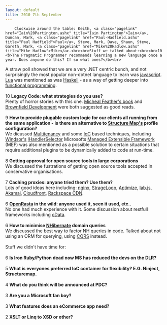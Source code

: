 ```yaml
---
layout: default
title: 2010 7th September
---
```


		Clockwise around the table: Keith, <a class="pagelink" href="Iain%20Partington.ashx" title="Iain Partington">Iain</a>, Duncan, Mark, <a class="pagelink" href="Paul-Hadfield.ashx" title="Paul Hadfield">Paul</a>, Steve, Mark, Dave, Shaun, Steve, Gareth, Mark, <a class="pagelink" href="Mike%20Hadlow.ashx" title="Mike Hadlow">Mike</a>.<br><br>Stuff we talked about:<br><br>10 <b>The Pragmatic Programmer recommends learning a new language once a year. Does anyone do this? If so what ones?</b><br>
A straw poll showed that we are a very .NET centric bunch, and not surprisingly the most popular non-dotnet language to learn was <a class="externallink" href="http://en.wikipedia.org/wiki/JavaScript" title="javascript" target="_blank">javascript</a>. <a class="externallink" href="http://www.lua.org/" title="Lua" target="_blank">Lua</a> was mentioned as was <a class="externallink" href="http://www.haskell.org/" title="Haskell" target="_blank">Haskell</a> - as a way of getting deeper into <a class="externallink" href="http://en.wikipedia.org/wiki/Functional_programming" title="functional programming" target="_blank">functional programming</a>.<br><br>10 <b>Legacy Code: what strategies do you use?</b><br>
Plenty of horror stories with this one. <a class="externallink" href="http://www.amazon.co.uk/Working-Effectively-Legacy-Robert-Martin/dp/0131177052/" title="Micheal Feather's book" target="_blank">Micheal Feather's book</a> and <a class="externallink" href="http://www.amazon.co.uk/Brownfield-Application-Development-Donald-Belcham/dp/1933988711/" title="Brownfield Development" target="_blank">Brownfield Development</a> were both suggested as good reads.<br><br>9 <b>How to provide plugable custom logic for our clients all running from the same application - is there an alternative to <a class="externallink" href="http://structuremap.github.com/structuremap/index.html" title="Structure Map's" target="_blank">Structure Map's</a> profile configuration?</b><br>
We dicussed <a class="externallink" href="http://en.wikipedia.org/wiki/Multitenancy" title="Multitenancy" target="_blank">Multitenancy</a> and some <a class="externallink" href="http://en.wikipedia.org/wiki/Inversion_of_control" title="IoC" target="_blank">IoC</a> based techniques, including <a class="externallink" href="http://www.castleproject.org/container/index.html" title="Windsor's" target="_blank">Windsor's</a> <a class="externallink" href="http://ayende.com/Blog/archive/2008/10/05/windsor-ihandlerselector.aspx" title="IHandlerSelector" target="_blank">IHandlerSelector</a>
Microsofts <a class="externallink" href="http://mef.codeplex.com/" title="Managed Extensible Framework" target="_blank">Managed Extensible Framework</a> (MEF) was also mentioned as a possible solution to certain situations that require additional plugins to be dynamically added to code at run-time.<br><br>8 <b>Getting approval for open source tools in large corporations</b><br>
We discussed the fustrations of getting open source tools accepted in conservative organisations.<br><br>7 <b>Caching proxies: anyone tried them? Use them?</b><br>
Lots of good ideas here including: <a class="externallink" href="http://nginx.org/" title="nginx" target="_blank">nginx</a>, <a class="externallink" href="http://www.strangeloopnetworks.com/" title="StrageLoop" target="_blank">StrageLoop</a>, <a class="externallink" href="http://www.aptimize.com/" title="Aptimize" target="_blank">Aptimize</a>, <a class="externallink" href="http://labjs.com/" title="lab.js" target="_blank">lab.js</a>, <a class="externallink" href="http://www.akamai.com/" title="Akamai" target="_blank">Akamai</a>, <a class="externallink" href="http://aws.amazon.com/cloudfront/" title="Cloudfront" target="_blank">Cloudfront</a>, <a class="externallink" href="http://www.rackspacecloud.com/cloud_hosting_products/files" title="Rackspace CDN" target="_blank">Rackspace CDN</a>.<br><br>6 <b><a class="externallink" href="http://www.ohloh.net/p/openrasta" title="OpenRasta" target="_blank">OpenRasta</a> in the wild: anyone used it, seen it used, etc..</b><br>
No one had much experience with it. Some discussion about restfull frameworks including <a class="externallink" href="http://www.odata.org/" title="oData" target="_blank">oData</a>.<br><br>6 <b>How to minimise <a class="externallink" href="http://nhforge.org/Default.aspx" title="NHibernate" target="_blank">NHibernate</a> domain queries</b><br>
We discussed the best way to factor NH queries in code. Talked about not using an ORM for querying, using <a class="externallink" href="http://cqrs.wordpress.com/" title="CQRS" target="_blank">CQRS</a> instead.<br><br>Stuff we didn't have time for:<br><br>6 <b>Is Iron Ruby/Python dead now MS has reduced the devs on the DLR?</b><br><br>5 <b>What is everyones preferred IoC container for flexibility? E.G. Ninject, Structuremap.</b><br><br>4 <b>What do you think will be announced at PDC?</b><br><br>3 <b>Are you a Microsoft fan boy?</b><br><br>3 <b>What features does an eCommerce app need?</b><br><br>2 <b>XSLT or Linq to XSD or other?</b>

	
